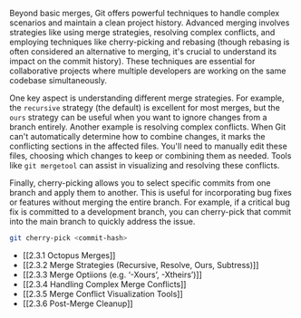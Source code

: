 Beyond basic merges, Git offers powerful techniques to handle complex scenarios and maintain a clean project history. Advanced merging involves strategies like using merge strategies, resolving complex conflicts, and employing techniques like cherry-picking and rebasing (though rebasing is often considered an alternative to merging, it's crucial to understand its impact on the commit history). These techniques are essential for collaborative projects where multiple developers are working on the same codebase simultaneously.

One key aspect is understanding different merge strategies. For example, the `recursive` strategy (the default) is excellent for most merges, but the `ours` strategy can be useful when you want to ignore changes from a branch entirely. Another example is resolving complex conflicts. When Git can't automatically determine how to combine changes, it marks the conflicting sections in the affected files. You'll need to manually edit these files, choosing which changes to keep or combining them as needed. Tools like `git mergetool` can assist in visualizing and resolving these conflicts.

Finally, cherry-picking allows you to select specific commits from one branch and apply them to another. This is useful for incorporating bug fixes or features without merging the entire branch. For example, if a critical bug fix is committed to a development branch, you can cherry-pick that commit into the main branch to quickly address the issue.

```bash
git cherry-pick <commit-hash>
```

- [[2.3.1 Octopus Merges]]
- [[2.3.2 Merge Strategies (Recursive, Resolve, Ours, Subtress)]]
- [[2.3.3 Merge Optiions (e.g. ‘-Xours’, -Xtheirs’)]]
- [[2.3.4 Handling Complex Merge Conflicts]]
- [[2.3.5 Merge Conflict Visualization Tools]]
- [[2.3.6 Post-Merge Cleanup]]